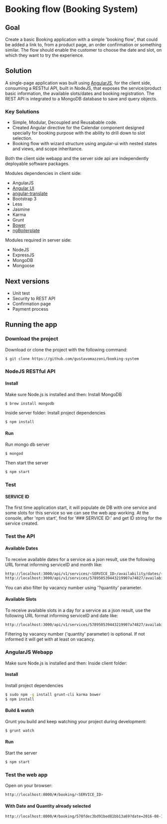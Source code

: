 # Booking flow (Booking System)
## Goal
Create a basic Booking application with a simple 'booking flow', that could be added a link to, from a product page, an order confirmation or something similar. The flow should enable the customer to choose the date and slot, on which they want to try the experience.

## Solution
A single-page application was built using [AngularJS](https://angularjs.org/), for the client side, consuming a RESTful API, built in NodeJS, that exposes the service/product basic information, the available slots/dates and booking registration. The REST API is integrated to a MongoDB database to save and query objects.

### Key Solutions
* Simple, Modular, Decoupled and Reusabable code.
* Created Angular directive for the Calendar component designed specially for booking purpose with the ability to drill down to slot selection.
* Booking flow with wizard structure using angular-ui with nested states and views, and scope inheritance.

Both the client side webapp and the server side api are independently deployable software packages.

Modules dependencies in client side:
* AngularJS
* [Angular UI](http://angular-ui.github.io)
* [angular-translate](https://angular-translate.github.io/)
* Bootstrap 3
* Less
* Jasmine
* Karma
* Grunt
* [Bower](http://bower.io)
* [ngBoilerplate](https://github.com/ngbp/ngbp)

Modules required in server side:
* NodeJS
* ExpressJS
* MongoDB
* Mongoose

## Next versions
* Unit test
* Security to REST API
* Confirmation page
* Payment process

## Running the app
### Download the project
Download or clone the project with the following command:
```sh
$ git clone https://github.com/gustavomazzoni/booking-system
```

### NodeJS RESTful API
#### Install
Make sure Node.js is installed and then:
Install MongoDB
```sh
$ brew install mongodb
```
Inside server folder:
Install project dependencies
```sh
$ npm install
```
#### Run
Run mongo db server
```sh
$ mongod
```
Then start the server
```sh
$ npm start
```
### Test
#### SERVICE ID
The first time application start, it will populate de DB with one service and some slots for this service so we can see the web app working. At the console, after 'npm start', find for '### SERVICE ID:' and get ID string for the service created.

### Test the API
#### Available Dates
To receive available dates for a service as a json result, use the following URL format informing serviceID and month like:
```sh
http://localhost:3000/api/v1/services/<SERVICE_ID>/availability/dates/<MONTH>
http://localhost:3000/api/v1/services/578950539443219907a74827/availability/dates/2016-08
```
You can also filter by vacancy number using '?quantity' parameter.
#### Available Slots
To receive available slots in a day for a service as a json result, use the following URL format informing serviceID and date like:
```sh
http://localhost:3000/api/v1/services/578950539443219907a74827/availability/slots?date=2016-08-22&quantity=3
```
Filtering by vacancy number ('quantity' parameter) is optional. If not informed it will get with at least on vacancy.


### AngularJS Webapp
Make sure Node.js is installed and then:
Inside client folder:
#### Install
Install project dependencies
```sh
$ sudo npm -g install grunt-cli karma bower
$ npm install
```
#### Build & watch
Grunt you build and keep watching your project during development:
```sh
$ grunt watch
```
#### Run
Start the server
```sh
$ npm start
```

### Test the web app
Open on your browser:
```sh
http://localhost:8000/#/booking/<SERVICE_ID>
```
#### With Date and Quantity already selected
```sh
http://localhost:8000/#/booking/578fdec3bd91bed81bb13a69?date=2016-08-13&quantity=3
```
